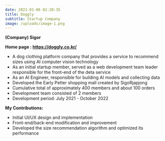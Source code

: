 ```yaml
---
date: 2021-01-06 02:20:35
title: Doggly
subtitle: Startup Company
image: /uploads/image-1.png
---
```

**(Company) Sigor**

**Home page : https://doggly.co.kr/**

* A dog clothing platform company that provides a service to recommend sizes using AI computer vision technology
* As an initial startup member, served as a web development team leader responsible for the front-end of the deta service
* As an AI Engineer, responsible for building AI models and collecting data
* Developed the Early Petter shopping mall created by SigoRjapjong
* Cumulative total of approximately 400 members and about 100 orders
* Development team consisted of 2 members
* Development period: July 2021 - October 2022

**My Contributions:**

* Initial UI/UX design and implementation
* Front-end/back-end modification and improvement
* Developed the size recommendation algorithm and optimized its performance